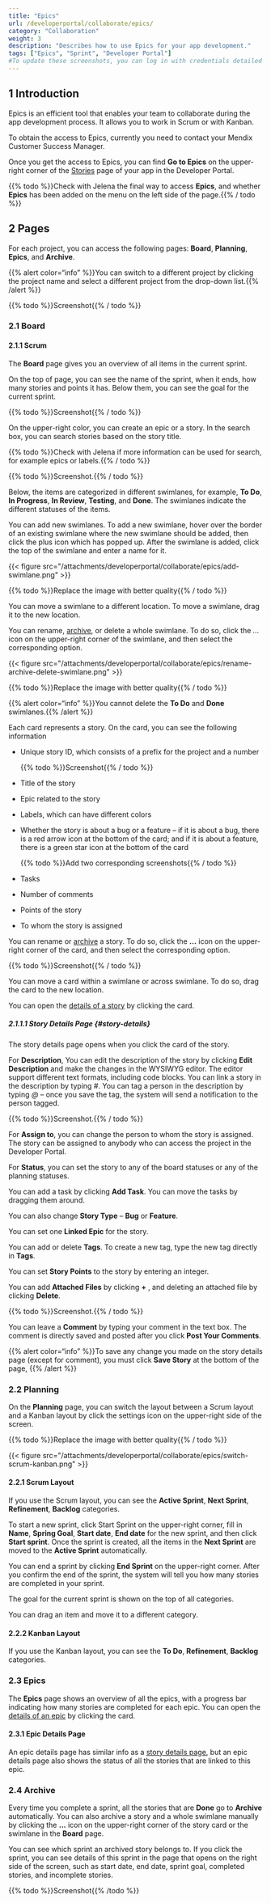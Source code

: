 ```yaml
---
title: "Epics"
url: /developerportal/collaborate/epics/
category: "Collaboration"
weight: 3
description: "Describes how to use Epics for your app development."
tags: ["Epics", "Sprint", "Developer Portal"]
#To update these screenshots, you can log in with credentials detailed in How to Update Screenshots Using Team Apps.
---
```


## 1 Introduction

Epics is an efficient tool that enables your team to collaborate during the app development process. It allows you to work in Scrum or with Kanban.

To obtain the access to Epics, currently you need to contact your Mendix Customer Success Manager.

Once you get the access to Epics, you can find **Go to Epics** on the upper-right corner of the [Stories](/developerportal/collaborate/stories/) page of your app in the Developer Portal.

{{% todo %}}Check with Jelena the final way to access **Epics**, and whether **Epics** has been added on the menu on the left side of the page.{{% / todo %}}

## 2 Pages

For each project, you can access the following pages: **Board**, **Planning**, **Epics**, and **Archive**.

{{% alert color=“info” %}}You can switch to a different project by clicking the project name and select a different project from the drop-down list.{{% /alert %}}

{{% todo %}}Screenshot{{% / todo %}}

### 2.1 Board

#### 2.1.1 Scrum

The **Board** page gives you an overview of all items in the current sprint. 

On the top of page, you can see the name of the sprint, when it ends, how many stories and points it has. Below them, you can see the goal for the current sprint.

{{% todo %}}Screenshot{{% / todo %}}

On the upper-right color, you can create an epic or a story. In the search box, you can search stories based on the story title.

{{% todo %}}Check with Jelena if more information can be used for search, for example epics or labels.{{% / todo %}}

{{% todo %}}Screenshot.{{% / todo %}}

Below, the items are categorized in different swimlanes, for example, **To Do**, **In Progress**, **In Review**, **Testing**, and **Done**. The swimlanes indicate the different statuses of the items. 

You can add new swimlanes. To add a new swimlane, hover over the border of an existing swimlane where the new swimlane should be added, then click the plus icon which has popped up. After the swimlane is added, click the top of the swimlane and enter a name for it.

{{< figure src="/attachments/developerportal/collaborate/epics/add-swimlane.png" >}}

{{% todo %}}Replace the image with better quality{{% / todo %}}

You can move a swimlane to a different location. To move a swimlane, drag it to the new location.

You can rename, [archive](#archive), or delete a whole swimlane. To do so, click the *...* icon on the upper-right corner of the swimlane, and then select the corresponding option.

{{< figure src="/attachments/developerportal/collaborate/epics/rename-archive-delete-swimlane.png" >}}

{{% todo %}}Replace the image with better quality{{% / todo %}}

{{% alert color=“info” %}}You cannot delete the **To Do** and **Done** swimlanes.{{% /alert %}}

Each card represents a story. On the card, you can see the following information

* Unique story ID, which consists of a prefix for the project and a number

  {{% todo %}}Screenshot{{% / todo %}}

* Title of the story

* Epic related to the story

* Labels, which can have different colors

* Whether the story is about a bug or a feature – if it is about a bug, there is a red arrow icon at the bottom of the card; and if it is about a feature, there is a green star icon at the bottom of the card

  {{% todo %}}Add two corresponding screenshots{{% / todo %}}

* Tasks

* Number of comments

* Points of the story

* To whom the story is assigned

You can rename or [archive](#archive) a story. To do so, click the **...** icon on the upper-right corner of the card, and then select the corresponding option.

{{% todo %}}Screenshot{{% / todo %}}

You can move a card within a swimlane or across swimlane. To do so, drag the card to the new location.

You can open the [details of a story](#story-details) by clicking the card.

##### 2.1.1.1 Story Details Page {#story-details}

The story details page opens when you click the card of the story.

For **Description**, You can edit the description of the story by clicking **Edit Description** and make the changes in the WYSIWYG editor. The editor support different text formats, including code blocks. You can link a story in the description by typing *#*. You can tag a person in the description by typing *@* – once you save the tag, the system will send a notification to the person tagged.

{{% todo %}}Screenshot.{{% / todo %}}

For **Assign to**, you can change the person to whom the story is assigned. The story can be assigned to anybody who can access the project in the Developer Portal.

For **Status**, you can set the story to any of the board statuses or any of the planning statuses.

You can add a task by clicking **Add Task**. You can move the tasks by dragging them around.

You can also change **Story Type** – **Bug** or **Feature**. 

You can set one **Linked Epic** for the story.

You can add or delete **Tags**. To create a new tag, type the new tag directly in **Tags**.

You can set **Story Points** to the story by entering an integer.

You can add **Attached Files** by clicking **+** , and deleting an attached file by clicking **Delete**.

{{% todo %}}Screenshot.{{% / todo %}}

You can leave a **Comment** by typing your comment in the text box. The comment is directly saved and posted after you click **Post Your Comments**. 

{{% alert color=“info” %}}To save any change you made on the story details page (except for comment), you must click **Save Story** at the bottom of the page, {{% /alert %}}

### 2.2 Planning

On the **Planning** page, you can switch the layout between a Scrum layout and a Kanban layout by click the settings icon on the upper-right side of the screen.

{{% todo %}}Replace the image with better quality{{% / todo %}}

{{< figure src="/attachments/developerportal/collaborate/epics/switch-scrum-kanban.png" >}}

#### 2.2.1 Scrum Layout

If you use the Scrum layout, you can see the **Active Sprint**, **Next Sprint**, **Refinement**, **Backlog** categories.

To start a new sprint, click Start Sprint on the upper-right corner, fill in **Name**, **Spring Goal**, **Start date**, **End date** for the new sprint, and then click **Start sprint**. Once the sprint is created, all the items in the **Next Sprint** are moved to the **Active Sprint** automatically.

You can end a sprint by clicking **End Sprint** on the upper-right corner. After you confirm the end of the sprint, the system will tell you how many stories are completed in your sprint.

The goal for the current sprint is shown on the top of all categories.

You can drag an item and move it to a different category.

#### 2.2.2 Kanban Layout

If you use the Kanban layout, you can see the **To Do**, **Refinement**, **Backlog** categories. 

### 2.3 Epics

The **Epics** page shows an overview of all the epics, with a progress bar indicating how many stories are completed for each epic. You can open the [details of an epic](#epic-details) by clicking the card.

#### 2.3.1 Epic Details Page

An epic details page has similar info as a [story details page](#story-details), but an epic details page also shows the status of all the stories that are linked to this epic.

### 2.4 Archive

Every time you complete a sprint, all the stories that are **Done** go to **Archive** automatically. You can also archive a story and a whole swimlane manually by clicking the **...** icon on the upper-right corner of the story card or the swimlane in the **Board** page.

You can see which sprint an archived story belongs to. If you click the sprint, you can see details of this sprint in the page that opens on the right side of the screen, such as start date, end date, sprint goal, completed stories, and incomplete stories.

{{% todo %}}Screenshot{{% /todo %}}



